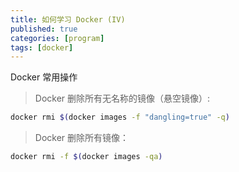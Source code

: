 ```yaml
---
title: 如何学习 Docker (IV)
published: true
categories: [program]
tags: [docker]
---
```


Docker 常用操作
> Docker 删除所有无名称的镜像（悬空镜像）: 
```sh
docker rmi $(docker images -f "dangling=true" -q)
```
> Docker 删除所有镜像：
```sh
docker rmi -f $(docker images -qa)
```

